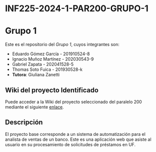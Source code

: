 # INF225-2024-1-PAR200-GRUPO-1

# Grupo 1

Este es el repositorio del *Grupo 1*, cuyos integrantes son:

* Eduardo Gómez García - 201910524-8
* Ignacio Muñoz Martínez - 202030543-9
* Gabriel Zapata  - 202041528-5
* Thomas Soto Fuica - 201930528-k
* **Tutora**: Giuliana Zanetti

## Wiki del proyecto Identificado


Puede acceder a la Wiki  del proyecto seleccionado del paralelo 200 mediante el siguiente [enlace](https://github.com/GibioNewz/INF225-2024-1-Grupo-1/wiki).

## Descripción

El proyecto base corresponde a un sistema de automatización para el analista de ventas de un banco. Este es una aplicación web que asiste al usuario en su procesamiento de solicitudes de préstamos en UF.
